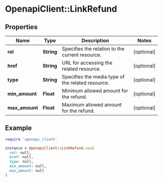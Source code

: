 # OpenapiClient::LinkRefund

## Properties

| Name | Type | Description | Notes |
| ---- | ---- | ----------- | ----- |
| **rel** | **String** | Specifies the relation to the current resource. | [optional] |
| **href** | **String** | URL for accessing the related resource. | [optional] |
| **type** | **String** | Specifies the media type of the related resource. | [optional] |
| **min_amount** | **Float** | Minimum allowed amount for the refund. | [optional] |
| **max_amount** | **Float** | Maximum allowed amount for the refund. | [optional] |

## Example

```ruby
require 'openapi_client'

instance = OpenapiClient::LinkRefund.new(
  rel: null,
  href: null,
  type: null,
  min_amount: null,
  max_amount: null
)
```

